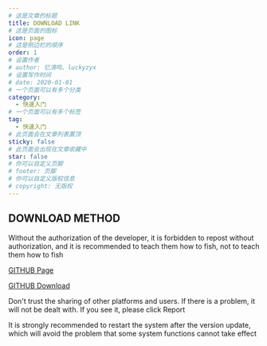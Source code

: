 ```yaml
---
# 这是文章的标题
title: DOWNLOAD LINK
# 这是页面的图标
icon: page
# 这是侧边栏的顺序
order: 1
# 设置作者
# author: 忆清鸣、luckyzyx
# 设置写作时间
# date: 2020-01-01
# 一个页面可以有多个分类
category:
  - 快速入门
# 一个页面可以有多个标签
tag:
  - 快速入门
# 此页面会在文章列表置顶
sticky: false
# 此页面会出现在文章收藏中
star: false
# 你可以自定义页脚
# footer: 页脚
# 你可以自定义版权信息
# copyright: 无版权
---
```


## DOWNLOAD METHOD

Without the authorization of the developer, it is forbidden to repost without authorization, and it
is recommended to teach them how to fish, not to teach them how to fish

[GITHUB Page](https://github.com/Xposed-Modules-Repo/com.luckyzyx.luckytool/releases/tag/11169-1.0.6)

[GITHUB Download](https://github.com/Xposed-Modules-Repo/com.luckyzyx.luckytool/releases/download/11169-1.0.6/LuckyTool_v1.0.6.11169.apk)

Don't trust the sharing of other platforms and users. If there is a problem, it will not be dealt
with. If you see it, please click Report

It is strongly recommended to restart the system after the version update, which will avoid the problem that some system functions cannot take effect
